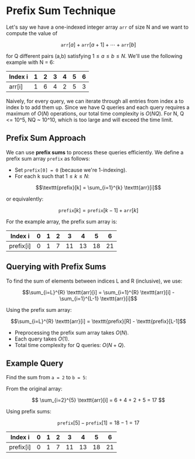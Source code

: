 # Prefix Sum Technique

Let's say we have a one-indexed integer array `arr` of size N and we want to compute the value of

$$
\texttt{arr}[a] + \texttt{arr}[a+1] + \cdots + \texttt{arr}[b]
$$

for Q different pairs (a,b) satisfying $1 \le a \le b \le N$. We'll use the following example with N = 6:

| Index i | 1 | 2 | 3 | 4 | 5 | 6 |
|---------|---|---|---|---|---|---|
| arr[i]  | 1 | 6 | 4 | 2 | 5 | 3 |

Naively, for every query, we can iterate through all entries from index a to index b to add them up. Since we have Q queries and each query requires a maximum of $O(N)$ operations, our total time complexity is $O(NQ)$. For N, Q <= 10^5, NQ ~ 10^10, which is too large and will exceed the time limit.

## Prefix Sum Approach

We can use **prefix sums** to process these queries efficiently. We define a prefix sum array `prefix` as follows:

- Set `prefix[0] = 0` (because we're 1-indexing).
- For each k such that $1 \le k \le N$: 
```math
\texttt{prefix}[k] = \sum_{i=1}^{k} \texttt{arr}[i]
```
or equivalently:

```math
\texttt{prefix}[k] = \texttt{prefix}[k-1] + \texttt{arr}[k]
```

For the example array, the prefix sum array is:

| Index i    | 0 | 1 | 2 | 3 | 4 | 5 | 6 |
|------------|---|---|---|---|---|---|---|
| prefix[i]  | 0 | 1 | 7 | 11 | 13 | 18 | 21 |

## Querying with Prefix Sums

To find the sum of elements between indices L and R (inclusive), we use:

```math
\sum_{i=L}^{R} \texttt{arr}[i] = \sum_{i=1}^{R} \texttt{arr}[i] - \sum_{i=1}^{L-1} \texttt{arr}[i]
```

Using the prefix sum array:

```math
\sum_{i=L}^{R} \texttt{arr}[i] = \texttt{prefix}[R] - \texttt{prefix}[L-1]
```

- Preprocessing the prefix sum array takes $O(N)$.
- Each query takes $O(1)$.
- Total time complexity for Q queries: $O(N + Q)$.

## Example Query

Find the sum from `a = 2` to `b = 5`:

From the original array:

$$
\sum_{i=2}^{5} \texttt{arr}[i] = 6 + 4 + 2 + 5 = 17
$$

Using prefix sums:

$$
\texttt{prefix}[5] - \texttt{prefix}[1] = 18 - 1 = 17
$$

| Index i    | 0 | 1 | 2 | 3 | 4 | 5 | 6 |
|------------|---|---|---|---|---|---|---|
| prefix[i]  | 0 | 1 | 7 | 11 | 13 | 18 | 21 |
